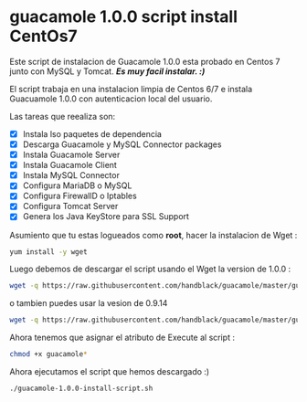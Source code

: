 # guacamole 1.0.0 script install CentOs7
Este script de instalacion de Guacamole 1.0.0 esta probado en Centos 7 junto con MySQL y Tomcat. 
**_Es muy facil instalar. :)_**

El script trabaja en una instalacion limpia de Centos 6/7 e instala Guacuamole 1.0.0 con autenticacion local del usuario.

Las tareas que reealiza son:
- [x] Instala lso paquetes de dependencia
- [x] Descarga Guacamole y MySQL Connector packages
- [x] Instala Guacamole Server
- [x] Instala Guacamole Client
- [x] Instala MySQL Connector
- [x] Configura MariaDB o MySQL
- [x] Configura FirewallD o Iptables
- [x] Configura Tomcat Server
- [x] Genera los Java KeyStore para SSL Support

Asumiento que tu estas logueados como **root**, hacer la instalacion de Wget :
```sh
yum install -y wget
```
Luego debemos de descargar el script usando el Wget la version de 1.0.0 :
```sh
wget -q https://raw.githubusercontent.com/handblack/guacamole/master/guacamole-1.0.0-install-script.sh
```
o tambien puedes usar la vesion de 0.9.14
```sh
wget -q https://raw.githubusercontent.com/handblack/guacamole/master/guacamole-0.9.14-install-script.sh
```

Ahora tenemos que asignar el atributo de Execute al script :
```sh
chmod +x guacamole*
```
Ahora ejecutamos el script que hemos descargado  :)
```
./guacamole-1.0.0-install-script.sh
```
